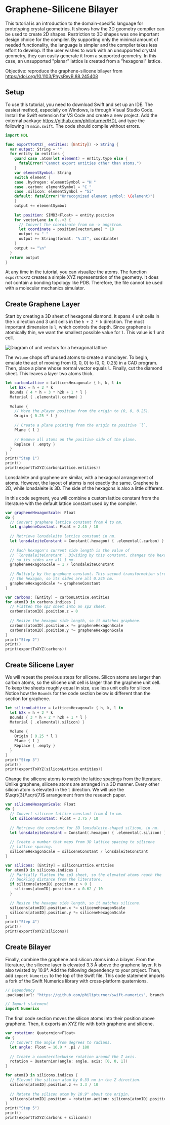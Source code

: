 # Graphene-Silicene Bilayer

This tutorial is an introduction to the domain-specific language for
prototyping crystal geometries. It shows how the 3D geometry compiler can
be used to create 2D shapes. Restriction to 3D shapes was one important design 
choice for the compiler. By supporting only the minimal amount of needed
functionality, the language is simpler and the compiler takes less effort to
develop. If the user wishes to work with an unsupported crystal geometry, they
can easily generate it from a supported geometry. In this case, an unsupported 
"planar" lattice is created from a "hexagonal" lattice.

Objective: reproduce the graphene-silicene bilayer from https://doi.org/10.1103/PhysRevB.88.245408

## Setup

To use this tutorial, you need to download Swift and set up an IDE. The
easiest method, especially on Windows, is through Visual Studio Code.
Install the Swift extension for VS Code and create a new project.
Add the external package https://github.com/philipturner/HDL and type the
following in `main.swift`. The code should compile without errors.

```swift
import HDL

func exportToXYZ(_ entities: [Entity]) -> String {
  var output: String = ""
  for entity in entities {
    guard case .atom(let element) = entity.type else {
      fatalError("Cannot export entities other than atoms.")
    }
    var elementSymbol: String
    switch element {
    case .hydrogen: elementSymbol = "H "
    case .carbon: elementSymbol = "C "
    case .silicon: elementSymbol = "Si"
    default: fatalError("Unrecognized element symbol: \(element)")
    }
    output += elementSymbol
    
    let position: SIMD3<Float> = entity.position
    for vectorLane in 0..<3 {
      // Convert the coordinate from nm -> angstrom.
      let coordinate = position[vectorLane] * 10
      output += " "
      output += String(format: "%.3f", coordinate)
    }
    output += "\n"
  }
  return output
}
```

At any time in the tutorial, you can visualize the atoms. The function
`exportToXYZ` creates a simple XYZ representation of the geometry. It
does not contain a bonding topology like PDB. Therefore, the file cannot
be used with a molecular mechanics simulator.

## Create Graphene Layer

Start by creating a 3D sheet of hexagonal diamond. It spans 4 unit cells
in the `k` direction and 3 unit cells in the `h + 2 * k` direction. The
most important dimension is `l`, which controls the depth. Since graphene
is atomically thin, we want the smallest possible value for `l`. This
value is 1 unit cell.

![Diagram of unit vectors for a hexagonal lattice](./HexagonalLatticeVectors.png)

The `Volume` chops off unused atoms to create a monolayer. To begin,
emulate the act of moving from (0, 0, 0) to (0, 0, 0.25) in a CAD
program. Then, place a plane whose normal vector equals `l`. Finally,
cut the diamond sheet. This leaves a layer two atoms thick.

```swift
let carbonLattice = Lattice<Hexagonal> { h, k, l in
  let h2k = h + 2 * k
  Bounds { 4 * h + 3 * h2k + 1 * l }
  Material { .elemental(.carbon) }
  
  Volume {
    // Move the player position from the origin to (0, 0, 0.25).
    Origin { 0.25 * l }
    
    // Create a plane pointing from the origin to positive `l`.
    Plane { l }
    
    // Remove all atoms on the positive side of the plane.
    Replace { .empty }
  }
}
print("Step 1")
print()
print(exportToXYZ(carbonLattice.entities))
```

Lonsdaleite and graphene are similar, with a hexagonal arrangement of
atoms. However, the layout of atoms is not exactly the same. Graphene
is 2D, while lonsdaleite is 3D. The side of the hexagons is also a little
different.

In this code segment, you will combine a custom lattice constant from the
literature with the default lattice constant used by the compiler.

```swift
var grapheneHexagonScale: Float
do {
  // Convert graphene lattice constant from Å to nm.
  let grapheneConstant: Float = 2.45 / 10
  
  // Retrieve lonsdaleite lattice constant in nm.
  let lonsdaleiteConstant = Constant(.hexagon) { .elemental(.carbon) }
  
  // Each hexagon's current side length is the value of
  // `lonsdaleiteConstant`. Dividing by this constant, changes the hexagon
  // so its sides are all 1 nm.
  grapheneHexagonScale = 1 / lonsdaleiteConstant
  
  // Multiply by the graphene constant. This second transformation stretches
  // the hexagon, so its sides are all 0.245 nm.
  grapheneHexagonScale *= grapheneConstant
}

var carbons: [Entity] = carbonLattice.entities
for atomID in carbons.indices {
  // Flatten the sp3 sheet into an sp2 sheet.
  carbons[atomID].position.z = 0
  
  // Resize the hexagon side length, so it matches graphene.
  carbons[atomID].position.x *= grapheneHexagonScale
  carbons[atomID].position.y *= grapheneHexagonScale
}
print("Step 2")
print()
print(exportToXYZ(carbons))
```

## Create Silicene Layer

We will repeat the previous steps for silicene. Silicon atoms are
larger than carbon atoms, so the silicene unit cell is larger than the
graphene unit cell. To keep the sheets roughly equal in size, use less
unit cells for silicon. Notice how the `Bounds` for the code section
below is different than the section for graphene.

```swift
let siliconLattice = Lattice<Hexagonal> { h, k, l in
  let h2k = h + 2 * k
  Bounds { 3 * h + 2 * h2k + 1 * l }
  Material { .elemental(.silicon) }
  
  Volume {
    Origin { 0.25 * l }
    Plane { l }
    Replace { .empty }
  }
}
print("Step 3")
print()
print(exportToXYZ(siliconLattice.entities))
```

Change the silicene atoms to match the lattice spacings from the
literature. Unlike graphene, silicene atoms are arranged in a 3D manner.
Every other silicon atom is elevated in the `l` direction. We will use
the $\sqrt{3}/\sqrt{7}$ arrangement from the research paper.

```swift
var siliceneHexagonScale: Float
do {
  // Convert silicene lattice constant from Å to nm.
  let siliceneConstant: Float = 3.75 / 10
  
  // Retrieve the constant for 3D lonsdaleite-shaped silicon, in nm.
  let lonsdaleiteConstant = Constant(.hexagon) { .elemental(.silicon) }
  
  // Create a number that maps from 3D lattice spacing to silicene
  // lattice spacing.
  siliceneHexagonScale = siliceneConstant / lonsdaleiteConstant
}

var silicons: [Entity] = siliconLattice.entities
for atomID in silicons.indices {
  // Partially flatten the sp3 sheet, so the elevated atoms reach the
  // buckling distance from the literature.
  if silicons[atomID].position.z > 0 {
    silicons[atomID].position.z = 0.62 / 10
  }
  
  // Resize the hexagon side length, so it matches silicene.
  silicons[atomID].position.x *= siliceneHexagonScale
  silicons[atomID].position.y *= siliceneHexagonScale
}
print("Step 4")
print()
print(exportToXYZ(silicons))
```

## Create Bilayer

Finally, combine the graphene and silicon atoms into a bilayer. From the
literature, the silicene layer is elevated 3.3 Å above the graphene
layer. It is also twisted by 10.9°. Add the following dependency to your
project. Then, add `import Numerics` to the top of the Swift file. This
code statement imports a fork of the Swift Numerics library with
cross-platform quaternions.

```swift
// Dependency
.package(url: "https://github.com/philipturner/swift-numerics", branch: "Quaternions"),

// Import statement
import Numerics
```

The final code section moves the silicon atoms into their position above
graphene. Then, it exports an XYZ file with both graphene and silicene.

```swift
var rotation: Quaternion<Float>
do {
  // Convert the angle from degrees to radians.
  let angle: Float = 10.9 * .pi / 180
  
  // Create a counterclockwise rotation around the Z axis.
  rotation = Quaternion(angle: angle, axis: [0, 0, 1])
}

for atomID in silicons.indices {
  // Elevant the silicon atom by 0.33 nm in the Z direction.
  silicons[atomID].position.z += 3.3 / 10
  
  // Rotate the silicon atom by 10.9° about the origin.
  silicons[atomID].position = rotation.act(on: silicons[atomID].position)
}
print("Step 5")
print()
print(exportToXYZ(carbons + silicons))
```
